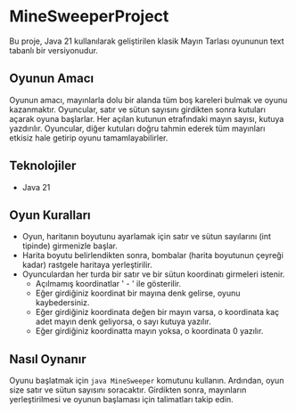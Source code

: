 ﻿# MineSweeperProject

Bu proje, Java 21 kullanılarak geliştirilen klasik Mayın Tarlası oyununun text tabanlı bir versiyonudur.

## Oyunun Amacı

Oyunun amacı, mayınlarla dolu bir alanda tüm boş kareleri bulmak ve oyunu kazanmaktır. Oyuncular, satır ve sütun sayısını girdikten sonra kutuları açarak oyuna başlarlar. Her açılan kutunun etrafındaki mayın sayısı, kutuya yazdırılır. Oyuncular, diğer kutuları doğru tahmin ederek tüm mayınları etkisiz hale getirip oyunu tamamlayabilirler.

## Teknolojiler

- Java 21

## Oyun Kuralları

- Oyun, haritanın boyutunu ayarlamak için satır ve sütun sayılarını (int tipinde) girmenizle başlar.
- Harita boyutu belirlendikten sonra, bombalar (harita boyutunun çeyreği kadar) rastgele haritaya yerleştirilir.
- Oyunculardan her turda bir satır ve bir sütun koordinatı girmeleri istenir.
  - Açılmamış koordinatlar ' - ' ile gösterilir.
  - Eğer girdiğiniz koordinat bir mayına denk gelirse, oyunu kaybedersiniz.
  - Eğer girdiğiniz koordinata değen bir mayın varsa, o koordinata kaç adet mayın denk geliyorsa, o sayı kutuya yazılır.
  - Eğer girdiğiniz koordinatta mayın yoksa, o koordinata 0 yazılır.
  

## Nasıl Oynanır

Oyunu başlatmak için `java MineSweeper` komutunu kullanın. Ardından, oyun size satır ve sütun sayısını soracaktır. Girdikten sonra, mayınların yerleştirilmesi ve oyunun başlaması için talimatları takip edin.



